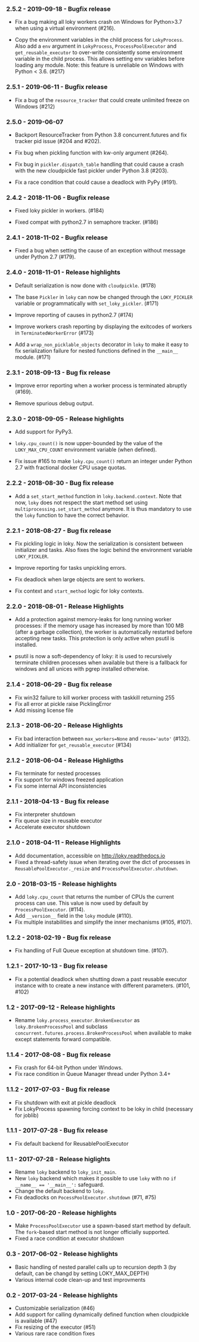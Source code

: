 ### 2.5.2 - 2019-09-18 - Bugfix release

- Fix a bug making all loky workers crash on Windows for Python>3.7 when using
  a virtual environment (#216).

- Copy the environment variables in the child process for ``LokyProcess``. Also
  add a ``env`` argument in ``LokyProcess``, ``ProcessPoolExecutor`` and
  ``get_reusable_executor`` to over-write consistently some environment variable
  in the child process. This allows setting env variables before loading any
  module.
  Note: this feature is unreliable on Windows with Python < 3.6. (#217)


### 2.5.1 - 2019-06-11 - Bugfix release

- Fix a bug of the ``resource_tracker``  that could create unlimited freeze on
  Windows (#212)


### 2.5.0 - 2019-06-07

- Backport ResourceTracker from Python 3.8 concurrent.futures and fix
  tracker pid issue (#204 and #202).

- Fix bug when pickling function with kw-only argument (#264).

- Fix bug in `pickler.dispatch_table` handling that could cause a crash
  with the new cloudpickle fast pickler under Python 3.8 (#203).

- Fix a race condition that could cause a deadlock with PyPy (#191).


### 2.4.2 - 2018-11-06 - Bugfix release

- Fixed loky pickler in workers. (#184)

- Fixed compat with python2.7 in semaphore tracker. (#186)

### 2.4.1 - 2018-11-02 - Bugfix release

- Fixed a bug when setting the cause of an exception without message
  under Python 2.7 (#179).

### 2.4.0 - 2018-11-01 - Release highlights

- Default serialization is now done with `cloudpickle`. (#178)

- The base `Pickler` in `loky` can now be changed through the `LOKY_PICKLER`
  variable or programmatically with `set_loky_pickler`. (#171)

- Improve reporting of causes in python2.7 (#174)

- Improve workers crash reporting by displaying the exitcodes of
  workers in `TerminatedWorkerError` (#173)

- Add a `wrap_non_picklable_objects` decorator in `loky` to make it
  easy to fix serialization failure for nested functions defined in
  the `__main__` module. (#171)

### 2.3.1 - 2018-09-13 - Bug fix release

- Improve error reporting when a worker process is terminated abruptly
  (#169).

- Remove spurious debug output.

### 2.3.0 - 2018-09-05 - Release highlights

- Add support for PyPy3.

- `loky.cpu_count()` is now upper-bounded by the value of the
  `LOKY_MAX_CPU_COUNT` environment variable (when defined).

- Fix issue #165 to make `loky.cpu_count()` return an integer under
  Python 2.7 with fractional docker CPU usage quotas.


### 2.2.2 - 2018-08-30 - Bug fix release

- Add a `set_start_method` function in `loky.backend.context`. Note
  that now, `loky` does not respect the start method set using
  `multiprocessing.set_start_method` anymore. It is thus mandatory
  to use the `loky` function to have the correct behavior.


### 2.2.1 - 2018-08-27 - Bug fix release

- Fix pickling logic in loky. Now the serialization is consistent
  between initializer and tasks. Also fixes the logic behind the
  environment variable `LOKY_PICKLER`.

- Improve reporting for tasks unpickling errors.

- Fix deadlock when large objects are sent to workers.

- Fix context and `start_method` logic for loky contexts.


### 2.2.0 - 2018-08-01 - Release Highlights

- Add a protection against memory-leaks for long running worker
  processes: if the memory usage has increased by more than 100 MB
  (after a garbage collection), the worker is automatically restarted
  before accepting new tasks. This protection is only active when psutil
  is installed.

- psutil is now a soft-dependency of loky: it is used to recursively
  terminate children processes when available but there is a fallback
  for windows and all unices with pgrep installed otherwise.

### 2.1.4 - 2018-06-29 - Bug fix release

- Fix win32 failure to kill worker process with taskkill returning 255
- Fix all error at pickle raise PicklingError
- Add missing license file

### 2.1.3 - 2018-06-20 - Release Highlights

- Fix bad interaction between `max_workers=None` and `reuse='auto'` (#132).
- Add initializer for `get_reusable_executor` (#134)

### 2.1.2 - 2018-06-04 - Release Highligths

- Fix terminate for nested processes
- Fix support for windows freezed application
- Fix some internal API inconsistencies

### 2.1.1 - 2018-04-13 - Bug fix release

- Fix interpreter shutdown
- Fix queue size in reusable executor
- Accelerate executor shutdown

### 2.1.0 - 2018-04-11 - Release Highlights

- Add documentation, accessible on http://loky.readthedocs.io
- Fixed a thread-safety issue when iterating over the dict of processes in
  `ReusablePoolExecutor._resize` and `ProcessPoolExecutor.shutdown`.

### 2.0 - 2018-03-15 - Release highlights

- Add `loky.cpu_count` that returns the number of CPUs the current process can
  use. This value is now used by default by `ProcessPoolExecutor`.  (#114).
- Add `__version__` field in the `loky` module (#110).
- Fix multiple instabilities and simplify the inner mechanisms (#105, #107).

### 1.2.2 - 2018-02-19 - Bug fix release

- Fix handling of Full Queue exception at shutdown time. (#107).

### 1.2.1 - 2017-10-13 - Bug fix release

- Fix a potential deadlock when shutting down a past reusable executor instance
  with to create a new instance with different parameters. (#101, #102)

### 1.2 - 2017-09-12 - Release highlights

- Rename `loky.process_executor.BrokenExecutor` as `loky.BrokenProcessPool` and
  subclass `concurrent.futures.process.BrokenProcessPool` when available to make
  except statements forward compatible.

### 1.1.4 - 2017-08-08 - Bug fix release

- Fix crash for 64-bit Python under Windows.
- Fix race condition in Queue Manager thread under Python 3.4+

### 1.1.2 - 2017-07-03 - Bug fix release

- Fix shutdown with exit at pickle deadlock
- Fix LokyProcess spawning forcing context to be loky in child (necessary for joblib)

### 1.1.1 - 2017-07-28 - Bug fix release

- Fix default backend for ReusablePoolExecutor

### 1.1 - 2017-07-28 - Release higlights

- Rename `loky` backend to `loky_init_main`.
- New `loky` backend which makes it possible to use `loky` with no `if __name__ == '__main__':` safeguard.
- Change the default backend to `loky`.
- Fix deadlocks on `PocessPoolExecutor.shutdown` (#71, #75)


### 1.0 - 2017-06-20 - Release highlights

- Make `ProcessPoolExecutor` use a spawn-based start method by default. The
  `fork`-based start method is not longer officially supported.
- Fixed a race condition at executor shutdown


### 0.3 - 2017-06-02 - Release highlights

- Basic handling of nested parallel calls up to recursion depth 3 (by default, can be changd by setting LOKY_MAX_DEPTH)
- Various internal code clean-up and test improvments


### 0.2 - 2017-03-24 - Release highlights

- Customizable serialization (#46)
- Add support for calling dynamically defined function when cloudpickle is available (#47)
- Fix resizing of the executor (#51)
- Various rare race condition fixes

